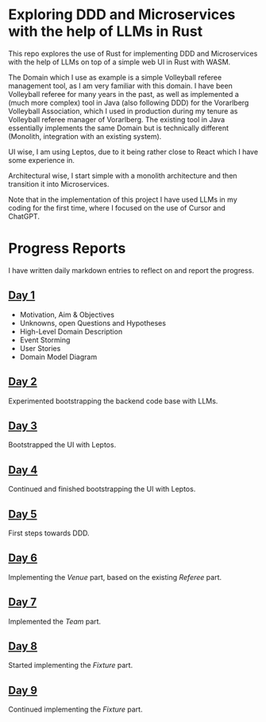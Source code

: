 # Exploring DDD and Microservices with the help of LLMs in Rust 

This repo explores the use of Rust for implementing DDD and Microservices with the help of LLMs on top of a simple web UI in Rust with WASM. 

The Domain which I use as example is a simple Volleyball referee management tool, as I am very familiar with this domain. I have been Volleyball referee for many years in the past, as well as implemented a (much more complex) tool in Java (also following DDD) for the Vorarlberg Volleyball Association, which I used in production during my tenure as Volleyball referee manager of Vorarlberg. The existing tool in Java essentially implements the same Domain but is technically different (Monolith, integration with an existing system).

UI wise, I am using Leptos, due to it being rather close to React which I have some experience in.

Architectural wise, I start simple with a monolith architecture and then transition it into  Microservices. 

Note that in the implementation of this project I have used LLMs in my coding for the first time, where I focused on the use of Cursor and ChatGPT.

# Progress Reports
I have written daily markdown entries to reflect on and report the progress.

## [Day 1](reports/week1/day1/README.md)

- Motivation, Aim & Objectives
- Unknowns, open Questions and Hypotheses
- High-Level Domain Description
- Event Storming
- User Stories
- Domain Model Diagram

## [Day 2](reports/week1/day2/README.md)

Experimented bootstrapping the backend code base with LLMs.

## [Day 3](reports/week1/day3/README.md)

Bootstrapped the UI with Leptos.

## [Day 4](reports/week1/day4/README.md)

Continued and finished bootstrapping the UI with Leptos.

## [Day 5](reports/week1/day5/README.md)

First steps towards DDD.

## [Day 6](reports/week2/day6/README.md)

Implementing the *Venue* part, based on the existing *Referee* part.

## [Day 7](reports/week2/day7/README.md)

Implemented the *Team* part.

## [Day 8](reports/week2/day8/README.md)

Started implementing the *Fixture* part.

## [Day 9](reports/week2/day9/README.md)

Continued implementing the *Fixture* part.
